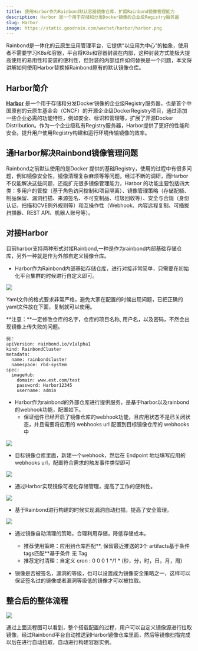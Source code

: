 ```yaml
---
title: 使用Harbor作为Rainbond默认容器镜像仓库，扩展Rainbond镜像管理能力
description: Harbor 是一个用于存储和分发Docker镜像的企业级Registry服务器
slug: Harbor
image: https://static.goodrain.com/wechat/harbor/harbor.png
---
```


Rainbond是一体化的云原生应用管理平台，它提供“以应用为中心”的抽象，使用者不需要学习K8s和容器，平台将K8s和容器封装在内部，这种封装方式能极大提高使用的易用性和安装的便利性，但封装的内部组件如何替换是一个问题，本文将讲解如何使用Harbor替换掉Rainbond原有的默认镜像仓库。

## Harbor简介

[**Harbor**](https://goharbor.io/) 是一个用于存储和分发Docker镜像的企业级Registry服务器，也是首个中国原创的云原生基金会（CNCF）的开源企业级DockerRegistry项目，通过添加一些企业必需的功能特性，例如安全、标识和管理等，扩展了开源Docker Distribution。作为一个企业级私有Registry服务器，Harbor提供了更好的性能和安全。提升用户使用Registry构建和运行环境传输镜像的效率。

## 通Harbor解决Rainbond镜像管理问题

​Rainbond之前默认使用的是Docker 提供的基础Registry，使用的过程中有很多问题，例如镜像安全性，镜像清理复杂麻烦等等问题，经过不断的调研，而Harbor不仅能解决这些问题，还能扩充很多镜像管理能力，Harbor 的功能主要包括四大类：多用户的管控（基于角色访问控制和项目隔离）、镜像管理策略（存储配额、制品保留、漏洞扫描、来源签名、不可变制品、垃圾回收等）、安全与合规（身份认证、扫描和CVE例外规则等）和互操作性（Webhook、内容远程复制、可插拔扫描器、REST API、机器人账号等）。

## 对接Harbor

​目前harbor支持两种形式对接Rainbond,一种是作为rainbond内部基础存储仓库，另外一种就是作为外部自定义镜像仓库。

- Harbor作为Rainbond内部基础存储仓库，进行对接非常简单，只需要在初始化平台集群的时候进行自定义即可。

![](https://pic.imgdb.cn/item/61a429c02ab3f51d9106c4f1.jpg)

​Yaml文件的格式要求非常严格，避免大家在配置的时候出现问题，已把正确的yaml文件放在下面，复制就可以使用。

\*\*注意：\*\*一定修改仓库的名字，仓库的项目名称, 用户名，以及密码，不然会出现镜像上传失败的问题。

```
例：
apiVersion: rainbond.io/v1alpha1
kind: RainbondCluster
metadata:
  name: rainbondcluster
  namespace: rbd-system
spec:
  imageHub:
    domain: www.est.com/test
    password: Harbor12345
    username: admin
```

- Harbor作为rainbond的外部仓库进行提供服务，是基于harbor以及rainbond的webhook功能，配置如下。
  - 保证组件已经开启了镜像仓库的webhook功能，且应用状态不是已关闭状态，并且需要将应用的 webhooks url 配置到目标镜像仓库的 webhooks 中

![](https://pic.imgdb.cn/item/61a5951e2ab3f51d919ea0df.png)

- 目标镜像仓库里面，新建一个webhook，然后在 Endpoint 地址填写应用的 webhooks url，配置符合需求的触发事件类型即可

![](https://pic.imgdb.cn/item/61a5951e2ab3f51d919ea0ea.png)

- 通过Harbor实现镜像可视化存储管理，提高了工作的便利性。

![](https://pic.imgdb.cn/item/61a6cabf2ab3f51d9172ca88.png)

- 基于Rainbond进行构建的时候实现漏洞自动扫描，提高了安全管理。

![](https://pic.imgdb.cn/item/61a6cb0e2ab3f51d9172f17e.png)

- 通过镜像自动清理的策略，合理利用存储，降低存储成本。

  - 推荐使用策略：应用到仓库匹配\*\*, 保留最近推送的3个 artifacts基于条件tags匹配\*\*基于条件 无 Tag
  - 推荐定时清理：自定义 cron :  0 0 0 1 \*/1 \*  (秒，分，时，日，月，周)
- 镜像是否被签名，漏洞的等级，也可以设置成为镜像安全策略之一，这样可以保证签名过的镜像或者漏洞等级低的镜像才可以被拉取。

## 整合后的整体流程

![](https://pic.imgdb.cn/item/61a439b22ab3f51d910d5d1c.png)

通过上面流程图可以看到，整个搭载配置的过程，用户可以自定义镜像源进行拉取镜像，经过Rainbond平台自动推送到Harbor镜像仓库里面，然后等镜像扫描完成以后在进行自动拉取，自动进行构建容器实例。
